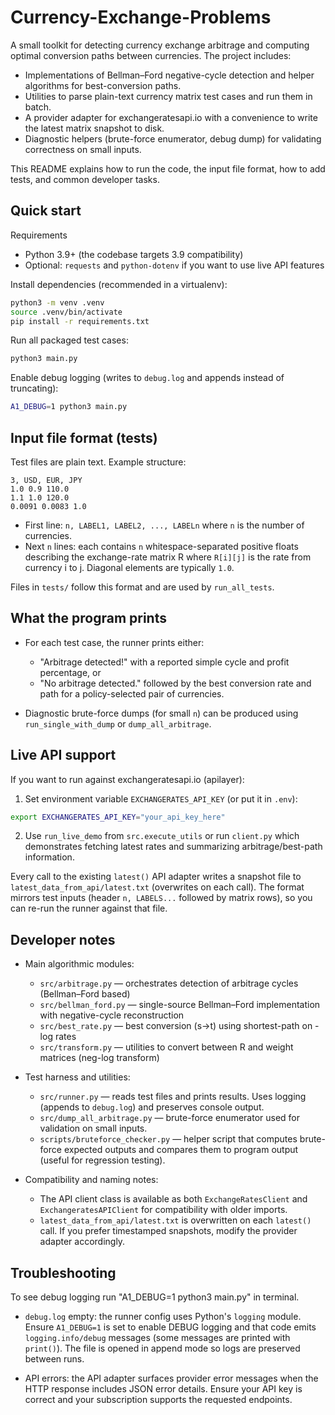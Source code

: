 # Currency-Exchange-Problems

A small toolkit for detecting currency exchange arbitrage and computing optimal conversion paths between currencies. The project includes:

- Implementations of Bellman–Ford negative-cycle detection and helper algorithms for best-conversion paths.
- Utilities to parse plain-text currency matrix test cases and run them in batch.
- A provider adapter for exchangeratesapi.io with a convenience to write the latest matrix snapshot to disk.
- Diagnostic helpers (brute-force enumerator, debug dump) for validating correctness on small inputs.

This README explains how to run the code, the input file format, how to add tests, and common developer tasks.

## Quick start

Requirements

- Python 3.9+ (the codebase targets 3.9 compatibility)
- Optional: `requests` and `python-dotenv` if you want to use live API features

Install dependencies (recommended in a virtualenv):

```bash
python3 -m venv .venv
source .venv/bin/activate
pip install -r requirements.txt
```

Run all packaged test cases:

```bash
python3 main.py
```

Enable debug logging (writes to `debug.log` and appends instead of truncating):

```bash
A1_DEBUG=1 python3 main.py
```

## Input file format (tests)

Test files are plain text. Example structure:

```
3, USD, EUR, JPY
1.0 0.9 110.0
1.1 1.0 120.0
0.0091 0.0083 1.0
```

- First line: `n, LABEL1, LABEL2, ..., LABELn` where `n` is the number of currencies.
- Next `n` lines: each contains `n` whitespace-separated positive floats describing the exchange-rate matrix R where `R[i][j]` is the rate from currency i to j. Diagonal elements are typically `1.0`.

Files in `tests/` follow this format and are used by `run_all_tests`.

## What the program prints

- For each test case, the runner prints either:

  - "Arbitrage detected!" with a reported simple cycle and profit percentage, or
  - "No arbitrage detected." followed by the best conversion rate and path for a policy-selected pair of currencies.

- Diagnostic brute-force dumps (for small `n`) can be produced using `run_single_with_dump` or `dump_all_arbitrage`.

## Live API support

If you want to run against exchangeratesapi.io (apilayer):

1. Set environment variable `EXCHANGERATES_API_KEY` (or put it in `.env`):

```bash
export EXCHANGERATES_API_KEY="your_api_key_here"
```

2. Use `run_live_demo` from `src.execute_utils` or run `client.py` which demonstrates fetching latest rates and summarizing arbitrage/best-path information.

Every call to the existing `latest()` API adapter writes a snapshot file to `latest_data_from_api/latest.txt` (overwrites on each call). The format mirrors test inputs (header `n, LABELS...` followed by matrix rows), so you can re-run the runner against that file.

## Developer notes

- Main algorithmic modules:

  - `src/arbitrage.py` — orchestrates detection of arbitrage cycles (Bellman–Ford based)
  - `src/bellman_ford.py` — single-source Bellman–Ford implementation with negative-cycle reconstruction
  - `src/best_rate.py` — best conversion (s->t) using shortest-path on -log rates
  - `src/transform.py` — utilities to convert between R and weight matrices (neg-log transform)

- Test harness and utilities:

  - `src/runner.py` — reads test files and prints results. Uses logging (appends to `debug.log`) and preserves console output.
  - `src/dump_all_arbitrage.py` — brute-force enumerator used for validation on small inputs.
  - `scripts/bruteforce_checker.py` — helper script that computes brute-force expected outputs and compares them to program output (useful for regression testing).

- Compatibility and naming notes:
  - The API client class is available as both `ExchangeRatesClient` and `ExchangeratesAPIClient` for compatibility with older imports.
  - `latest_data_from_api/latest.txt` is overwritten on each `latest()` call. If you prefer timestamped snapshots, modify the provider adapter accordingly.

## Troubleshooting

To see debug logging run "A1_DEBUG=1 python3 main.py" in terminal.

- `debug.log` empty: the runner config uses Python's `logging` module. Ensure `A1_DEBUG=1` is set to enable DEBUG logging and that code emits `logging.info/debug` messages (some messages are printed with `print()`). The file is opened in append mode so logs are preserved between runs.

- API errors: the API adapter surfaces provider error messages when the HTTP response includes JSON error details. Ensure your API key is correct and your subscription supports the requested endpoints.